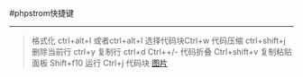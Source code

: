 #phpstrom快捷键
***
>格式化 ctrl+alt+I 或者ctrl+alt+l
>选择代码块Ctrl+w
>代码压缩 ctrl+shift+j
>删除当前行 ctrl+y
>复制行 ctrl+d
>Ctrl++/- 代码折叠
>Ctrl+shift+v 复制粘贴面板
>Shift+f10 运行
>Ctrl+j 代码块
>[图片](https://github.com/imjohn-ls/learn-js/blob/master/notes/phpstrom/img/php.jpg)
